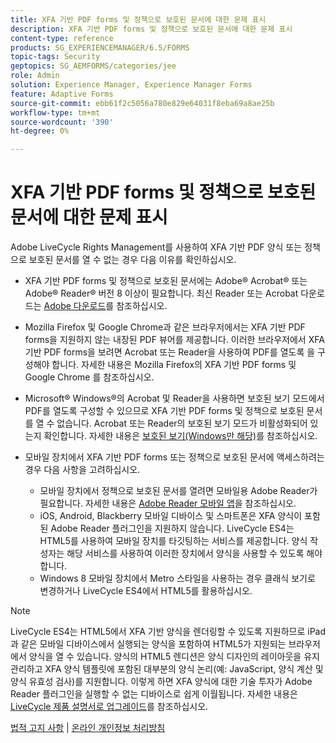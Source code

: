 ```yaml
---
title: XFA 기반 PDF forms 및 정책으로 보호된 문서에 대한 문제 표시
description: XFA 기반 PDF forms 및 정책으로 보호된 문서에 대한 문제 표시
content-type: reference
products: SG_EXPERIENCEMANAGER/6.5/FORMS
topic-tags: Security
geptopics: SG_AEMFORMS/categories/jee
role: Admin
solution: Experience Manager, Experience Manager Forms
feature: Adaptive Forms
source-git-commit: ebb61f2c5056a780e829e64031f8eba69a8ae25b
workflow-type: tm+mt
source-wordcount: '390'
ht-degree: 0%

---
```


# XFA 기반 PDF forms 및 정책으로 보호된 문서에 대한 문제 표시

Adobe LiveCycle Rights Management를 사용하여 XFA 기반 PDF 양식 또는 정책으로 보호된 문서를 열 수 없는 경우 다음 이유를 확인하십시오.

* XFA 기반 PDF forms 및 정책으로 보호된 문서에는 Adobe® Acrobat® 또는 Adobe® Reader® 버전 8 이상이 필요합니다. 최신 Reader 또는 Acrobat 다운로드는 [Adobe 다운로드](https://www.adobe.com/downloads.html)를 참조하십시오.
* Mozilla Firefox 및 Google Chrome과 같은 브라우저에서는 XFA 기반 PDF forms을 지원하지 않는 내장된 PDF 뷰어를 제공합니다. 이러한 브라우저에서 XFA 기반 PDF forms을 보려면 Acrobat 또는 Reader을 사용하여 PDF를 열도록 을 구성해야 합니다. 자세한 내용은 Mozilla Firefox의 XFA 기반 PDF forms 및 Google Chrome 를 참조하십시오.
* Microsoft® Windows®의 Acrobat 및 Reader을 사용하면 보호된 보기 모드에서 PDF를 열도록 구성할 수 있으므로 XFA 기반 PDF forms 및 정책으로 보호된 문서를 열 수 없습니다. Acrobat 또는 Reader의 보호된 보기 모드가 비활성화되어 있는지 확인합니다. 자세한 내용은 [보호된 보기(Windows만 해당)](https://helpx.adobe.com/acrobat/kb/end-of-support-acrobat-x-reader-x.html)를 참조하십시오.
* 모바일 장치에서 XFA 기반 PDF forms 또는 정책으로 보호된 문서에 액세스하려는 경우 다음 사항을 고려하십시오.

   * 모바일 장치에서 정책으로 보호된 문서를 열려면 모바일용 Adobe Reader가 필요합니다. 자세한 내용은 [Adobe Reader 모바일 앱](https://www.adobe.com/in/acrobat/mobile/acrobat-reader.html)을 참조하십시오.
   * iOS, Android, Blackberry 모바일 디바이스 및 스마트폰은 XFA 양식이 포함된 Adobe Reader 플러그인을 지원하지 않습니다. LiveCycle ES4는 HTML5를 사용하여 모바일 장치를 타깃팅하는 서비스를 제공합니다. 양식 작성자는 해당 서비스를 사용하여 이러한 장치에서 양식을 사용할 수 있도록 해야 합니다.
   * Windows 8 모바일 장치에서 Metro 스타일을 사용하는 경우 클래식 보기로 변경하거나 LiveCycle ES4에서 HTML5를 활용하십시오.

>[!NOTE]
>
>LiveCycle ES4는 HTML5에서 XFA 기반 양식을 렌더링할 수 있도록 지원하므로 iPad과 같은 모바일 디바이스에서 실행되는 양식을 포함하여 HTML5가 지원되는 브라우저에서 양식을 열 수 있습니다. 양식의 HTML5 렌디션은 양식 디자인의 레이아웃을 유지 관리하고 XFA 양식 템플릿에 포함된 대부분의 양식 논리(예: JavaScript, 양식 계산 및 양식 유효성 검사)를 지원합니다. 이렇게 하면 XFA 양식에 대한 기술 투자가 Adobe Reader 플러그인을 실행할 수 없는 디바이스로 쉽게 이월됩니다.
>자세한 내용은 [LiveCycle 제품 설명서로 업그레이드](https://business.adobe.com/products/experience-manager/forms/aem-forms.html)를 참조하십시오.

[법적 고지 사항](https://chl-author-preview.corp.adobe.com/content/help/en/legal/legal-notices.html)    |    [온라인 개인정보 처리방침](https://www.adobe.com/kr/privacy.html)